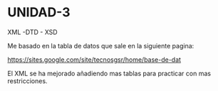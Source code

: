 # UNIDAD-3
XML -DTD - XSD

Me basado en la tabla de datos que sale en la siguiente pagina:

https://sites.google.com/site/tecnosgsr/home/base-de-dat

El XML se ha mejorado añadiendo mas tablas para practicar con mas restricciones.
